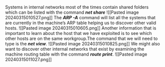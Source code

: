 Systems in internal networks most of the times contain shared folders which can be listed with the command ***net share***
![[Pasted image 20240315010527.png]]
The ***ARP -A*** command will list all the systems that are currently in the machine’s ARP table helping us to discover other valid hosts.
![[Pasted image 20240315010605.png]]
Another information that is important to learn about the host that we have exploited is to see which other hosts are on the same workgroup.The command that we will need to type is the ***net view***.
![[Pasted image 20240315010825.png]]
We might also want to discover other internal networks that exist by examining the machine routing table with the command ***route print***.
![[Pasted image 20240315011027.png]]

